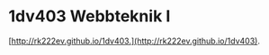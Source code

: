 1dv403 Webbteknik I
===================



[http://rk222ev.github.io/1dv403.](http://rk222ev.github.io/1dv403).
